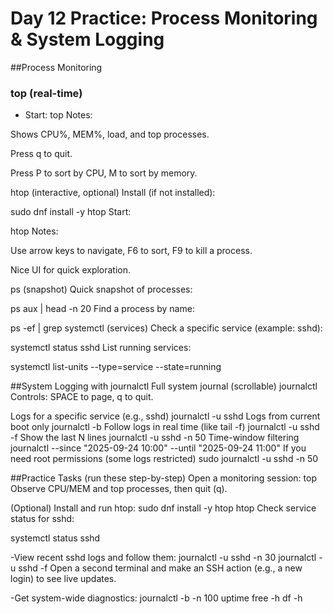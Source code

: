 # Day 12 Practice: Process Monitoring & System Logging

##Process Monitoring

### top (real-time)
- Start:
  top
Notes:

Shows CPU%, MEM%, load, and top processes.

Press q to quit.

Press P to sort by CPU, M to sort by memory.

htop (interactive, optional)
Install (if not installed):


sudo dnf install -y htop
Start:

htop
Notes:

Use arrow keys to navigate, F6 to sort, F9 to kill a process.

Nice UI for quick exploration.

ps (snapshot)
Quick snapshot of processes:

ps aux | head -n 20
Find a process by name:

ps -ef | grep <process-name>
systemctl (services)
Check a specific service (example: sshd):

systemctl status sshd
List running services:

systemctl list-units --type=service --state=running

##System Logging with journalctl
Full system journal (scrollable)
journalctl
Controls: SPACE to page, q to quit.

Logs for a specific service (e.g., sshd)
journalctl -u sshd
Logs from current boot only
journalctl -b
Follow logs in real time (like tail -f)
journalctl -u sshd -f
Show the last N lines
journalctl -u sshd -n 50
Time-window filtering
journalctl --since "2025-09-24 10:00" --until "2025-09-24 11:00"
If you need root permissions (some logs restricted)
sudo journalctl -u sshd -n 50

##Practice Tasks (run these step-by-step)
Open a monitoring session:
top
Observe CPU/MEM and top processes, then quit (q).

(Optional) Install and run htop:
sudo dnf install -y htop
htop
Check service status for sshd:


systemctl status sshd

 -View recent sshd logs and follow them:
journalctl -u sshd -n 30
journalctl -u sshd -f
Open a second terminal and make an SSH action (e.g., a new login) to see live updates.

 -Get system-wide diagnostics:
journalctl -b -n 100
uptime
free -h
df -h

